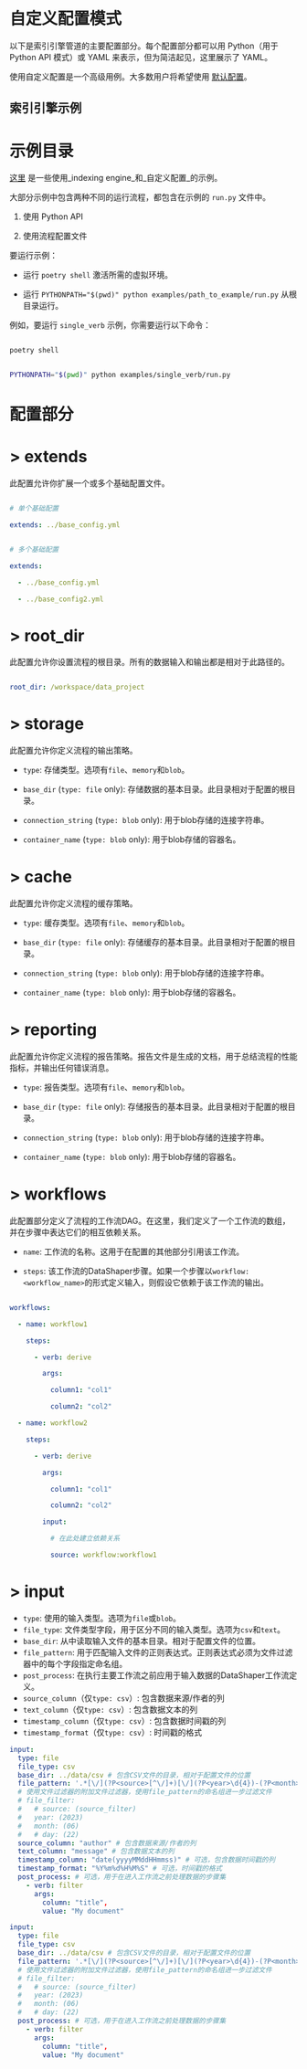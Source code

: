 # 自定义配置模式

以下是索引引擎管道的主要配置部分。每个配置部分都可以用 Python（用于 Python API 模式）或 YAML 来表示，但为简洁起见，这里展示了 YAML。

使用自定义配置是一个高级用例。大多数用户将希望使用 [默认配置](/indexgraph/config/overview)。

## 索引引擎示例




# 示例目录



[这里](https://github.com/microsoft/graphrag/blob/main/examples/) 是一些使用_indexing engine_和_自定义配置_的示例。



大部分示例中包含两种不同的运行流程，都包含在示例的 `run.py` 文件中。



1. 使用 Python API

2. 使用流程配置文件



要运行示例：



- 运行 `poetry shell` 激活所需的虚拟环境。

- 运行 `PYTHONPATH="$(pwd)" python examples/path_to_example/run.py` 从根目录运行。



例如，要运行 `single_verb` 示例，你需要运行以下命令：



```bash

poetry shell

```



```sh

PYTHONPATH="$(pwd)" python examples/single_verb/run.py

```



# 配置部分



# > extends



此配置允许你扩展一个或多个基础配置文件。



```yaml

# 单个基础配置

extends: ../base_config.yml

```



```yaml

# 多个基础配置

extends:

  - ../base_config.yml

  - ../base_config2.yml

```



# > root_dir



此配置允许你设置流程的根目录。所有的数据输入和输出都是相对于此路径的。



```yaml

root_dir: /workspace/data_project

```



# > storage



此配置允许你定义流程的输出策略。



- `type`: 存储类型。选项有`file`、`memory`和`blob`。

- `base_dir` (`type: file` only): 存储数据的基本目录。此目录相对于配置的根目录。

- `connection_string` (`type: blob` only): 用于blob存储的连接字符串。

- `container_name` (`type: blob` only): 用于blob存储的容器名。



# > cache



此配置允许你定义流程的缓存策略。



- `type`: 缓存类型。选项有`file`、`memory`和`blob`。

- `base_dir` (`type: file` only): 存储缓存的基本目录。此目录相对于配置的根目录。

- `connection_string` (`type: blob` only): 用于blob存储的连接字符串。

- `container_name` (`type: blob` only): 用于blob存储的容器名。



# > reporting



此配置允许你定义流程的报告策略。报告文件是生成的文档，用于总结流程的性能指标，并输出任何错误消息。



- `type`: 报告类型。选项有`file`、`memory`和`blob`。

- `base_dir` (`type: file` only): 存储报告的基本目录。此目录相对于配置的根目录。

- `connection_string` (`type: blob` only): 用于blob存储的连接字符串。

- `container_name` (`type: blob` only): 用于blob存储的容器名。



# > workflows



此配置部分定义了流程的工作流DAG。在这里，我们定义了一个工作流的数组，并在步骤中表达它们的相互依赖关系。



- `name`: 工作流的名称。这用于在配置的其他部分引用该工作流。

- `steps`: 该工作流的DataShaper步骤。如果一个步骤以`workflow:<workflow_name>`的形式定义输入，则假设它依赖于该工作流的输出。



```yaml

workflows:

  - name: workflow1

    steps:

      - verb: derive

        args:

          column1: "col1"

          column2: "col2"

  - name: workflow2

    steps:

      - verb: derive

        args:

          column1: "col1"

          column2: "col2"

        input:

          # 在此处建立依赖关系

          source: workflow:workflow1
```

# > input

- `type`: 使用的输入类型。选项为`file`或`blob`。
- `file_type`: 文件类型字段，用于区分不同的输入类型。选项为`csv`和`text`。
- `base_dir`: 从中读取输入文件的基本目录。相对于配置文件的位置。
- `file_pattern`: 用于匹配输入文件的正则表达式。正则表达式必须为文件过滤器中的每个字段指定命名组。
- `post_process`: 在执行主要工作流之前应用于输入数据的DataShaper工作流定义。
- `source_column`（仅`type: csv`）: 包含数据来源/作者的列
- `text_column`（仅`type: csv`）: 包含数据文本的列
- `timestamp_column`（仅`type: csv`）: 包含数据时间戳的列
- `timestamp_format`（仅`type: csv`）: 时间戳的格式

```yaml
input:
  type: file
  file_type: csv
  base_dir: ../data/csv # 包含CSV文件的目录，相对于配置文件的位置
  file_pattern: '.*[\/](?P<source>[^\/]+)[\/](?P<year>\d{4})-(?P<month>\d{2})-(?P<day>\d{2})_(?P<author>[^_]+)_\d+\.csv$' # 用于匹配CSV文件的正则表达式
  # 使用文件过滤器的附加文件过滤器，使用file_pattern的命名组进一步过滤文件
  # file_filter:
  #   # source: (source_filter)
  #   year: (2023)
  #   month: (06)
  #   # day: (22)
  source_column: "author" # 包含数据来源/作者的列
  text_column: "message" # 包含数据文本的列
  timestamp_column: "date(yyyyMMddHHmmss)" # 可选，包含数据时间戳的列
  timestamp_format: "%Y%m%d%H%M%S" # 可选，时间戳的格式
  post_process: # 可选，用于在进入工作流之前处理数据的步骤集
    - verb: filter
      args:
        column: "title",
        value: "My document"
```

```yaml
input:
  type: file
  file_type: csv
  base_dir: ../data/csv # 包含CSV文件的目录，相对于配置文件的位置
  file_pattern: '.*[\/](?P<source>[^\/]+)[\/](?P<year>\d{4})-(?P<month>\d{2})-(?P<day>\d{2})_(?P<author>[^_]+)_\d+\.csv$' # 用于匹配CSV文件的正则表达式
  # 使用文件过滤器的附加文件过滤器，使用file_pattern的命名组进一步过滤文件
  # file_filter:
  #   # source: (source_filter)
  #   year: (2023)
  #   month: (06)
  #   # day: (22)
  post_process: # 可选，用于在进入工作流之前处理数据的步骤集
    - verb: filter
      args:
        column: "title",
        value: "My document"
```
